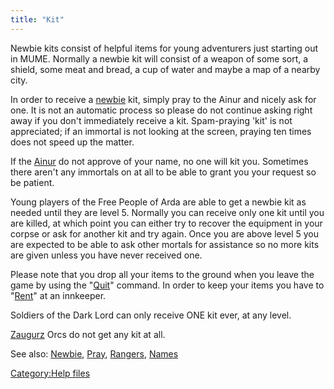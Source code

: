 ```yaml
---
title: "Kit"
---
```


Newbie kits consist of helpful items for young adventurers just starting
out in MUME. Normally a newbie kit will consist of a weapon of some
sort, a shield, some meat and bread, a cup of water and maybe a map of a
nearby city.

In order to receive a [newbie](newbie "wikilink") kit, simply pray to
the Ainur and nicely ask for one. It is not an automatic process so
please do not continue asking right away if you don't immediately
receive a kit. Spam-praying 'kit' is not appreciated; if an immortal is
not looking at the screen, praying ten times does not speed up the
matter.

If the [Ainur](Ainur "wikilink") do not approve of your name, no one
will kit you. Sometimes there aren't any immortals on at all to be able
to grant you your request so be patient.

Young players of the Free People of Arda are able to get a newbie kit as
needed until they are level 5. Normally you can receive only one kit
until you are killed, at which point you can either try to recover the
equipment in your corpse or ask for another kit and try again. Once you
are above level 5 you are expected to be able to ask other mortals for
assistance so no more kits are given unless you have never received one.

Please note that you drop all your items to the ground when you leave
the game by using the "[Quit](Quit "wikilink")" command. In order to
keep your items you have to "[Rent](Rent "wikilink")" at an innkeeper.

Soldiers of the Dark Lord can only receive ONE kit ever, at any level.

[Zaugurz](Zaugurz "wikilink") Orcs do not get any kit at all.

See also: [Newbie](Newbie "wikilink"), [Pray](Pray "wikilink"),
[Rangers](Rangers "wikilink"), [Names](Names "wikilink")

[Category:Help files](Category:Help_files "wikilink")